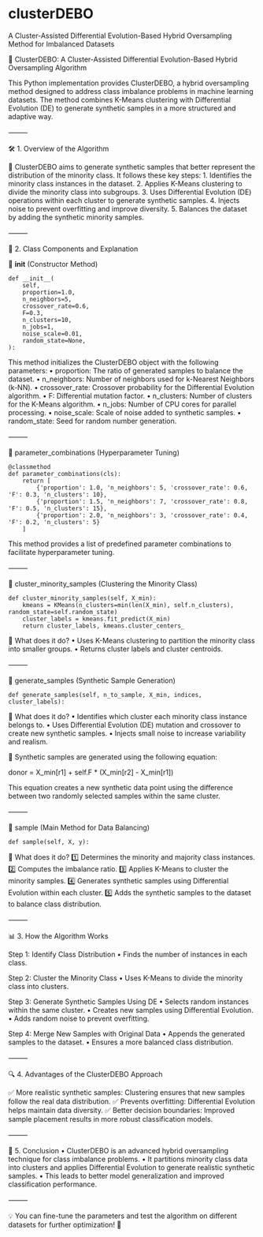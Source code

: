 # clusterDEBO
A Cluster-Assisted Differential Evolution-Based Hybrid Oversampling Method for Imbalanced Datasets 


📌 ClusterDEBO: A Cluster-Assisted Differential Evolution-Based Hybrid Oversampling Algorithm

This Python implementation provides ClusterDEBO, a hybrid oversampling method designed to address class imbalance problems in machine learning datasets. The method combines K-Means clustering with Differential Evolution (DE) to generate synthetic samples in a more structured and adaptive way.

⸻

🛠️ 1. Overview of the Algorithm

📌 ClusterDEBO aims to generate synthetic samples that better represent the distribution of the minority class. It follows these key steps:
	1.	Identifies the minority class instances in the dataset.
	2.	Applies K-Means clustering to divide the minority class into subgroups.
	3.	Uses Differential Evolution (DE) operations within each cluster to generate synthetic samples.
	4.	Injects noise to prevent overfitting and improve diversity.
	5.	Balances the dataset by adding the synthetic minority samples.

⸻

📌 2. Class Components and Explanation

🔹 __init__ (Constructor Method)

    def __init__(
        self,
        proportion=1.0,
        n_neighbors=5,
        crossover_rate=0.6,
        F=0.3,
        n_clusters=10,
        n_jobs=1,
        noise_scale=0.01,
        random_state=None,
    ):

This method initializes the ClusterDEBO object with the following parameters:
	•	proportion: The ratio of generated samples to balance the dataset.
	•	n_neighbors: Number of neighbors used for k-Nearest Neighbors (k-NN).
	•	crossover_rate: Crossover probability for the Differential Evolution algorithm.
	•	F: Differential mutation factor.
	•	n_clusters: Number of clusters for the K-Means algorithm.
	•	n_jobs: Number of CPU cores for parallel processing.
	•	noise_scale: Scale of noise added to synthetic samples.
	•	random_state: Seed for random number generation.

⸻

🔹 parameter_combinations (Hyperparameter Tuning)

    @classmethod
    def parameter_combinations(cls):
        return [
            {'proportion': 1.0, 'n_neighbors': 5, 'crossover_rate': 0.6, 'F': 0.3, 'n_clusters': 10},
            {'proportion': 1.5, 'n_neighbors': 7, 'crossover_rate': 0.8, 'F': 0.5, 'n_clusters': 15},
            {'proportion': 2.0, 'n_neighbors': 3, 'crossover_rate': 0.4, 'F': 0.2, 'n_clusters': 5}
        ]

This method provides a list of predefined parameter combinations to facilitate hyperparameter tuning.

⸻

🔹 cluster_minority_samples (Clustering the Minority Class)

    def cluster_minority_samples(self, X_min):
        kmeans = KMeans(n_clusters=min(len(X_min), self.n_clusters), random_state=self.random_state)
        cluster_labels = kmeans.fit_predict(X_min)
        return cluster_labels, kmeans.cluster_centers_

📌 What does it do?
	•	Uses K-Means clustering to partition the minority class into smaller groups.
	•	Returns cluster labels and cluster centroids.

⸻

🔹 generate_samples (Synthetic Sample Generation)

    def generate_samples(self, n_to_sample, X_min, indices, cluster_labels):

📌 What does it do?
	•	Identifies which cluster each minority class instance belongs to.
	•	Uses Differential Evolution (DE) mutation and crossover to create new synthetic samples.
	•	Injects small noise to increase variability and realism.

🔹 Synthetic samples are generated using the following equation:

donor = X_min[r1] + self.F * (X_min[r2] - X_min[r1])

This equation creates a new synthetic data point using the difference between two randomly selected samples within the same cluster.

⸻

🔹 sample (Main Method for Data Balancing)

    def sample(self, X, y):

📌 What does it do?
1️⃣ Determines the minority and majority class instances.
2️⃣ Computes the imbalance ratio.
3️⃣ Applies K-Means to cluster the minority samples.
4️⃣ Generates synthetic samples using Differential Evolution within each cluster.
5️⃣ Adds the synthetic samples to the dataset to balance class distribution.

⸻

📊 3. How the Algorithm Works

Step 1: Identify Class Distribution
	•	Finds the number of instances in each class.

Step 2: Cluster the Minority Class
	•	Uses K-Means to divide the minority class into clusters.

Step 3: Generate Synthetic Samples Using DE
	•	Selects random instances within the same cluster.
	•	Creates new samples using Differential Evolution.
	•	Adds random noise to prevent overfitting.

Step 4: Merge New Samples with Original Data
	•	Appends the generated samples to the dataset.
	•	Ensures a more balanced class distribution.

⸻

🔍 4. Advantages of the ClusterDEBO Approach

✅ More realistic synthetic samples: Clustering ensures that new samples follow the real data distribution.
✅ Prevents overfitting: Differential Evolution helps maintain data diversity.
✅ Better decision boundaries: Improved sample placement results in more robust classification models.

⸻

🚀 5. Conclusion
	•	ClusterDEBO is an advanced hybrid oversampling technique for class imbalance problems.
	•	It partitions minority class data into clusters and applies Differential Evolution to generate realistic synthetic samples.
	•	This leads to better model generalization and improved classification performance.

⸻

💡 You can fine-tune the parameters and test the algorithm on different datasets for further optimization! 🚀
